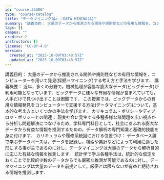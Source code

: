 ```yaml
---
id: "course:25306"
type: "course-catalog"
title: "データマイニング論a ／DATA MINING(A)"
summary: "講義目的： 大量のデータから推測される関係や規則性などの有用な情報を，コンピューターを用いて発見(採掘＝マイニング)する考え方と手法を学びます． 講義概要： 近年，多くの分野で，機械処理が容易な膨大なデータ(ビッグデータ)が利用可能となって…"
tags: []
campus: ""
credits: 2
instructors: []
license: "CC-BY-4.0"
version:
  created_at: "2025-10-09T03:48:57Z"
  updated_at: "2025-10-09T03:48:57Z"
---
```

講義目的： 大量のデータから推測される関係や規則性などの有用な情報を，コンピューターを用いて発見(採掘＝マイニング)する考え方と手法を学びます． 講義概要： 近年，多くの分野で，機械処理が容易な膨大なデータ(ビッグデータ)が利用可能となっています．ビッグデータに様々な有用な情報が含まれていても，人手だけで見つけ出すことは困難です． この授業では，ビッグデータからの有用な情報発見をコンピューターで支援する方法(データマイニング)について，基本的な考え方といくつかの手法を学びます． カリキュラム・ポリシーやディプロマ・ポリシーとの関連： 現実社会に発生する多種多様な諸問題を広い視点から分析し問題解決につなげるため，学科専門科目として，社会にあふれる膨大なデータから有益な情報を推測するための，データ解析の専門知識と基礎的技能を身に付けます． カリキュラムや履修系統図における位置づけ： データベース論で学ぶデータベースは，データを記録し，検索や集計などによって利用に適した形にする事が主であるのに対し，データマイニングは大量のデータから解析目的に応じた有益な情報を推測します． 統計学で学ぶ各種手法は，統計的な仮定をおくことで比較的少数のデータからでも厳密な推測が可能であるのに対し，データマイニングは大量のデータを前提として，厳密とは限らないが有益と期待される情報を推測します．
